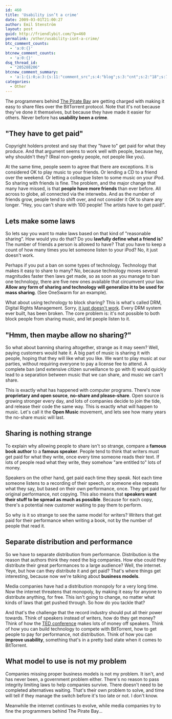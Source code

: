 ```yaml
---
id: 460
title: 'Usability isn’t a crime'
date: 2009-03-01T21:00:27
author: Emil Stenström
layout: post
guid: http://friendlybit.com/?p=460
permalink: /other/usability-isnt-a-crime/
btc_comment_counts:
  - 'a:0:{}'
btcnew_comment_counts:
  - 'a:0:{}'
dsq_thread_id:
  - "205288206"
btcnew_comment_summary:
  - 'a:1:{i:0;a:3:{s:11:"comment_src";s:4:"blog";s:3:"cnt";s:2:"18";s:7:"enabled";s:1:"0";}}'
categories:
  - Other
---
```

The programmers behind [The Pirate Bay](http://thepiratebay.org/) are getting charged with making it easy to share files over the BitTorrent protocol. Note that it's not because they've done it themselves, but because they have made it easier for others. Never before has **usability been a crime**.

## "They have to get paid"

Copyright holders protest and say that they "have to" get paid for what they produce. And that argument seems to work well with people, because hey, why shouldn't they? (Real non-geeky people, not people like you).

At the same time, people seem to agree that there are exceptions. It is considered OK to play music to your friends. Or lending a CD to a friend over the weekend. Or letting a colleague listen to some music on your iPod. So sharing with friends is fine. The problem, and the major change that many have missed, is that **people have more friends** than ever before. All across to globe, all connected via the interwebs. And as the number of friends grow, people tend to shift over, and not consider it OK to share any longer. "Hey, you can't share with 100 people! The artists have to get paid!".

## Lets make some laws

So lets say you want to make laws based on that kind of "reasonable sharing". How would you do that? Do you **lawfully define what a friend is**? The number of friends a person is allowed to have? That you have to keep a count of how many times you let someone listen to your iPod? No, it just doesn't work.

Perhaps if you put a ban on some types of technology. Technology that makes it easy to share to many? No, because technology moves several magnitudes faster then laws get made, so as soon as you manage to ban one technology, there are five new ones available that circumvent your law. **Allow any form of sharing and technology will generalize it to be used for mass sharing**. (See OneSwarm for an example).

What about using technology to block sharing? This is what's called DRM, Digital Rights Management. Sorry, [it just doesn't work](http://www.craphound.com/msftdrm.txt). Every DRM system ever built, has been broken. The core problem is: it's not possible to both block people from sharing music, and let people listen to it.

## "Hmm, then maybe allow no sharing?"

So what about banning sharing altogether, strange as it may seem? Well, paying customers would hate it. A big part of music is sharing it with people, hoping that they will like what you like. We want to play music at our parties, without requiring everyone to pay a license fee to attend. A complete ban (and extensive citizen surveillance to go with it) would quickly lead to a separation between music that we can share, and music we can't share.

This is exactly what has happened with computer programs. There's now **proprietary and open source**, **no-share and please-share**. Open source is growing stronger every day, and lots of companies decide to join the tide, and release their code the same way. This is exactly what will happen to music. Let's call it the **Open Music** movement, and lets see how many years the no-share music will last.

## Sharing is nothing strange

To explain why allowing people to share isn't so strange, compare a **famous book author** to a **famous speaker**. People tend to think that writers must get paid for what they write, once every time someone reads their text. If lots of people read what they write, they somehow "are entitled to" lots of money.

Speakers on the other hand, get paid each time they speak. Not each time someone listens to a recording of their speech, or someone else repeats what they say, but based on their own performance, once. They get paid for original performance, not copying. This also means that **speakers want their stuff to be spread as much as possible**. Because for each copy, there's a potential new customer waiting to pay them to perform.

So why is it so strange to see the same model for writers? Writers that get paid for their performance when writing a book, not by the number of people that read it.

## Separate distribution and performance

So we have to separate distribution from performance. Distribution is the reason that authors think they need the big companies. How else could they distribute their great performances to a large audience? Well, the internet. Yeye, but how can they distribute it and get paid? That's where things get interesting, because now we're talking about **business models**.

Media companies have had a distribution monopoly for a very long time. Now the internet threatens that monopoly, by making it easy for anyone to distribute anything, for free. This isn't going to change, no matter what kinds of laws that get pushed through. So how do you tackle that?

And that's the challenge that the record industry should put all their power towards. Think of speakers instead of writers, how do they get money? Think of how the [TED conference](http://www.ted.com) makes lots of money off speakers. Think of how you can build technology to compete with BitTorrent, how to get people to pay for performance, not distribution. Think of how you can **improve usability**, something that's in a pretty bad state when it comes to BitTorrent.

## What model to use is not my problem

Companies missing proper business models is not my problem. It isn't, and has never been, a government problem either. There's no reason to pass integrity limiting laws to help companies survive. There doesn't need to be completed alternatives waiting. That's their own problem to solve, and time will tell if they manage the switch before it's too late or not. I don't know.

Meanwhile the internet continues to evolve, while media companies try to fine the programmers behind The Pirate Bay…
